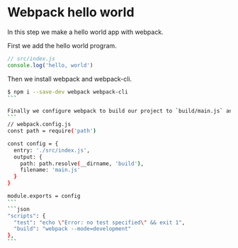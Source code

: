 # Webpack hello world
In this step we make a hello world app with webpack.

First we add the hello world program.
```js
// src/index.js
console.log('hello, world')
```

Then we install webpack and webpack-cli.
````sh
$ npm i --save-dev webpack webpack-cli
```

Finally we configure webpack to build our project to `build/main.js` and add a npm script in `package.json` for quickly building the project.
```
// webpack.config.js
const path = require('path')

const config = {
  entry: './src/index.js',
  output: {
    path: path.resolve(__dirname, 'build'),
    filename: 'main.js'
  }
}

module.exports = config
```
```json
"scripts": {
  "test": "echo \"Error: no test specified\" && exit 1",
  "build": "webpack --mode=development"
},
```
